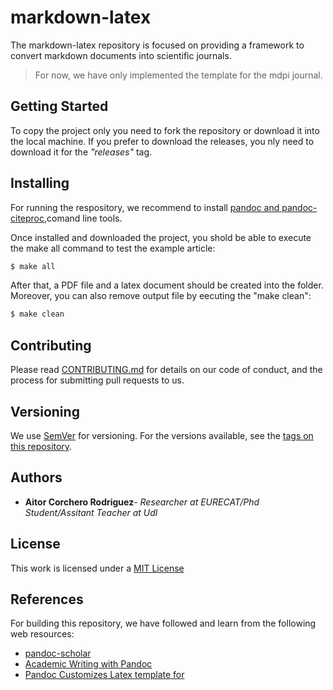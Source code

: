 # markdown-latex

The markdown-latex repository is focused on providing a framework to convert markdown documents into scientific journals. 

> For now, we have only implemented the template for the mdpi journal. 

## Getting Started

To copy the project only you need to fork the repository or download it into the local machine. If you prefer to download the releases, you nly need to download it for the *"releases"* tag. 

## Installing

For running the respository, we recommend to install [pandoc and pandoc-citeproc](http://pandoc.org/installing.html),comand line tools. 

Once installed and downloaded the project, you shold be able to execute the make all command to test the example article: 

```sh
$ make all
```

After that, a PDF file and a latex document should be created into the folder. Moreover, you can also remove output file by eecuting the "make clean": 

```sh
$ make clean
```

## Contributing

Please read [CONTRIBUTING.md](https://github.com/aolite/markdown-latex/blob/master/CONTRIBUTING.md) for details on our code of conduct, and the process for submitting pull requests to us.

## Versioning

We use [SemVer](http://semver.org/) for versioning. For the versions available, see the [tags on this repository](https://github.com/aolite/markdown-latex/tags).

## Authors

- **Aitor Corchero Rodriguez**- *Researcher at EURECAT/Phd Student/Assitant Teacher at Udl*

## License

This work is licensed under a [MIT License](https://github.com/aolite/markdown-latex/blob/master/LICENSE)

## References

For building this repository, we have followed and learn from the following web resources: 

- [pandoc-scholar](https://pandoc-scholar.github.io)
- [Academic Writing with Pandoc](http://dylanstorey.com/2015/12/Academic_Writing_With_Markdown.html)
- [Pandoc Customizes Latex template for](https://los-pajaros-de-hogano.blogspot.com.es/2015/01/pandoc-customized-latex-templates-for.html)

